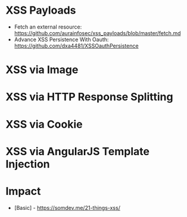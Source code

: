 # XSS Payloads

- Fetch an external resource: https://github.com/aurainfosec/xss_payloads/blob/master/fetch.md
- Advance XSS Persistence With Oauth: https://github.com/dxa4481/XSSOauthPersistence

# XSS via Image
# XSS via HTTP Response Splitting
# XSS via Cookie
# XSS via AngularJS Template Injection

# Impact
- [Basic] - https://somdev.me/21-things-xss/
